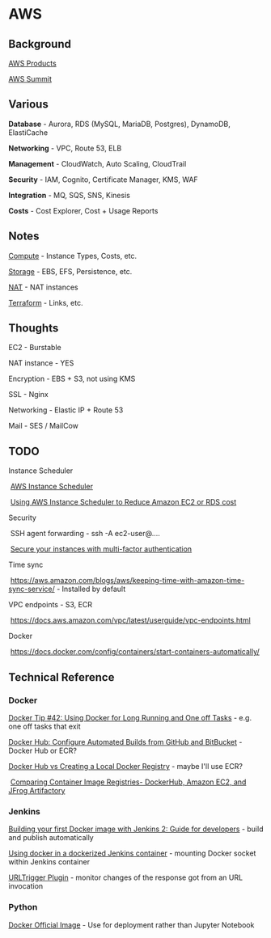 # AWS

## Background

[AWS Products](https://aws.amazon.com/products)

[AWS Summit](https://aws.amazon.com/events/summits/london/)



## Various

**Database** - Aurora, RDS (MySQL, MariaDB, Postgres), DynamoDB, ElastiCache

**Networking** - VPC, Route 53, ELB

**Management** - CloudWatch, Auto Scaling, CloudTrail

**Security** - IAM, Cognito, Certificate Manager, KMS, WAF

**Integration** - MQ, SQS, SNS, Kinesis

**Costs** - Cost Explorer, Cost + Usage Reports



## Notes

[Compute](Compute.md) - Instance Types, Costs, etc.

[Storage](Storage.md) - EBS, EFS, Persistence, etc.

[NAT](Nat.md) - NAT instances

[Terraform](../IaC/Terraform.md) - Links, etc.



## Thoughts

EC2 - Burstable

NAT instance - YES

Encryption - EBS + S3, not using KMS

SSL - Nginx

Networking - Elastic IP + Route 53

Mail - SES / MailCow



## TODO

Instance Scheduler

​	[AWS Instance Scheduler](https://aws.amazon.com/solutions/instance-scheduler/)

​	[Using AWS Instance Scheduler to Reduce Amazon EC2 or RDS cost](https://medium.com/@ahmeeddhon/using-aws-instance-scheduler-to-reduce-amazon-ec2-or-rds-cost-56c9eb374344)

Security

​	SSH agent forwarding - ssh -A ec2-user@....

​	[Secure your instances with multi-factor authentication](https://aws.amazon.com/blogs/startups/securing-ssh-to-amazon-ec2-linux-hosts/)

Time sync

​	<https://aws.amazon.com/blogs/aws/keeping-time-with-amazon-time-sync-service/> - Installed by default

VPC endpoints - S3, ECR

​	<https://docs.aws.amazon.com/vpc/latest/userguide/vpc-endpoints.html>

Docker

​	<https://docs.docker.com/config/containers/start-containers-automatically/>



## Technical Reference

### Docker

[Docker Tip #42: Using Docker for Long Running and One off Tasks](https://nickjanetakis.com/blog/docker-tip-42-using-docker-for-long-running-and-one-off-tasks) - e.g. one off tasks that exit

[Docker Hub: Configure Automated Builds from GitHub and BitBucket](https://docs.docker.com/docker-hub/builds/link-source/) - Docker Hub or ECR?

[Docker Hub vs Creating a Local Docker Registry](https://code-maze.com/docker-hub-vs-creating-docker-registry/) - maybe I'll use ECR?

​	[Comparing Container Image Registries- DockerHub, Amazon EC2, and JFrog Artifactory](https://www.nirmata.com/2017/03/14/comparing-container-image-registries-dockerhub-amazon-ec2-and-jfrog-artifactory/)

### Jenkins

[Building your first Docker image with Jenkins 2: Guide for developers](https://getintodevops.com/blog/building-your-first-docker-image-with-jenkins-2-guide-for-developers) - build and publish automatically

[Using docker in a dockerized Jenkins container](https://forums.docker.com/t/using-docker-in-a-dockerized-jenkins-container/322) - mounting Docker socket within Jenkins container

[URLTrigger Plugin](https://wiki.jenkins.io/display/JENKINS/URLTrigger+Plugin) - monitor changes of the response got from an URL invocation

### Python

[Docker Official Image](https://hub.docker.com/_/python) - Use for deployment rather than Jupyter Notebook

